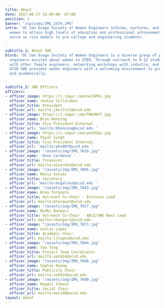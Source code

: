 ```yaml
---
title: About
date: 2017-06-27 15:40:00 -07:00
position: 1
banner: "/uploads/IMG_2474.JPG"
intro: 'UC San Diego Society of Women Engineers informs, nurtures, and encourages
  women to attain high levels of education and professional achievement. Our members
  serve as role models to pre-college and engineering students.

'
subtitle_1: About SWE
blurb: 'UC San Diego Society of Women Engineers is a diverse group of passionate young
  engineers excited about women in STEM. Through outreach to K-12 students, socials
  with other female engineers, networking workshops with industry, and technical teams,
  UCSD SWE provides women engineers with a welcoming environment to grow professionally
  and academically.

'
subtitle_2: SWE Officers
officers:
- officer_image: https://i.imgur.com/ne7APOc.jpg
  officer_name: Jackie Villalobos
  officer_title: President
  officer_url: mailto:j6villal@ucsd.edu
- officer_image: https://i.imgur.com/TNKXNVT.jpg
  officer_name: Bryn Henning
  officer_title: Vice President External
  officer_url: 'mailto:bhenning@ucsd.edu '
- officer_image: https://i.imgur.com/yesO2qx.jpg
  officer_name: Payal Singh
  officer_title: Vice President Internal
  officer_url: 'mailto:pks007@ucsd.edu '
- officer_image: "/assets/img/IMG_7619.jpg"
  officer_name: 'Anne Cardenas '
  officer_title: Treasurer
  officer_url: mailto:a1carden@ucsd.edu
- officer_image: "/assets/img/IMG_7605.jpg"
  officer_name: Maria Galvez
  officer_title: Secretary
  officer_url: 'mailto:mcgalvez@ucsd.edu '
- officer_image: "/assets/img/IMG_7643.jpg"
  officer_name: Brea Torquato
  officer_title: Outreach Co-Chair - Envision Lead
  officer_url: mailto:btorquat@ucsd.edu
- officer_image: "/assets/img/IMG_7627.jpg"
  officer_name: Nidhi Bangari
  officer_title: Outreach Co-Chair - ABLE/SWE Next Lead
  officer_url: mailto:nbangari@ucsd.edu
- officer_image: "/assets/img/IMG_7673.jpg"
  officer_name: Leslie Lopez
  officer_title: Academic Chair
  officer_url: mailto:ljlopez@ucsd.edu
- officer_image: "/assets/img/IMG_7664.jpg"
  officer_name: Yao Tong
  officer_title: Project Team Coordinator
  officer_url: mailto:yat014@ucsd.edu
- officer_image: "/assets/img/IMG_7686.jpg"
  officer_name: Sophie Huang
  officer_title: Publicity Chair
  officer_url: mailto:soh024@ucsd.edu
- officer_image: "/assets/img/IMG_7690.jpg"
  officer_name: Magali Chavez
  officer_title: Social Chair
  officer_url: mailto:mac180@ucsd.edu
layout: about
---
```


